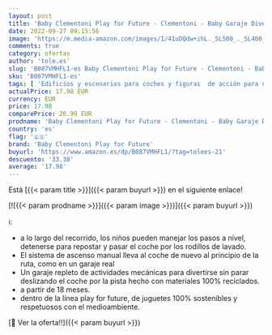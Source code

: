 ```yaml
---
layout: post
title: 'Baby Clementoni Play for Future - Clementoni - Baby Garaje Divertido - Juguete bebé con coche  juguete ecológico y sostenible  a partir de 18 meses  17404 '
date: 2022-09-27 09:15:56
image: 'https://m.media-amazon.com/images/I/41uDQdw+ihL._SL500_._SL400_.jpg'
comments: true
category: ofertas
author: 'tole.es'
slug: 'B087VMHFL1-es Baby Clementoni Play for Future - Clementoni - Baby Garaje...'
sku: 'B087VMHFL1-es'
tags: [ 'Edificios y escenarios para coches y figuras  de acción para niños','Garajes de juguete','Juguetes','Juguetes y juegos','Muñecos y figuras','baby clementoni play for future','bebé','🇪🇸', ]
actualPrice: 17.98 EUR
currency: EUR
price: 17.98
comparePrice: 26.99 EUR
prodname: 'Baby Clementoni Play for Future - Clementoni - Baby Garaje Divertido - Juguete bebé con coche  juguete ecológico y sostenible  a partir de 18 meses  17404 '
country: 'es'
flag: '🇪🇸'
brand: 'Baby Clementoni Play for Future'
buyurl: 'https://www.amazon.es/dp/B087VMHFL1/?tag=tolees-21'
descuento: '33.38'
average: '17.98'
---
```


Está [{{< param title >}}]({{< param buyurl >}}) en el siguiente enlace!

[![{{< param prodname >}}]({{< param image >}})]({{< param buyurl >}})

ℹ️:

- a lo largo del recorrido, los niños pueden manejar los pasos a nivel, detenerse para repostar y pasar el coche por los rodillos de lavado.
- El sistema de ascenso manual lleva al coche de nuevo al principio de la ruta, como en un garaje real
- Un garaje repleto de actividades mecánicas para divertirse sin parar deslizando el coche por la pista hecho con materiales 100% reciclados.
- a partir de 18 meses.
- dentro de la línea play for future, de juguetes 100% sostenibles y respetuosos con el medioambiente.

[🛒 Ver la oferta!!]({{< param buyurl >}})
